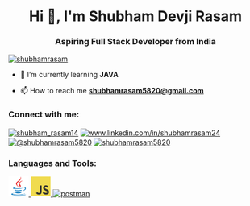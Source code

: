<h1 align="center">Hi 👋, I'm Shubham Devji Rasam</h1>
<h3 align="center">Aspiring Full Stack Developer from India</h3>

<p align="left"> <a href="https://github.com/ryo-ma/github-profile-trophy"><img src="https://github-profile-trophy.vercel.app/?username=shubhamrasam" alt="shubhamrasam" /></a> </p>

- 🌱 I’m currently learning **JAVA**

- 📫 How to reach me **shubhamrasam5820@gmail.com**

<h3 align="left">Connect with me:</h3>
<p align="left">
<a href="https://twitter.com/shubham_rasam14" target="blank"><img align="center" src="https://raw.githubusercontent.com/rahuldkjain/github-profile-readme-generator/master/src/images/icons/Social/twitter.svg" alt="shubham_rasam14" height="30" width="40" /></a>
<a href="https://linkedin.com/in/www.linkedin.com/in/shubhamrasam24" target="blank"><img align="center" src="https://raw.githubusercontent.com/rahuldkjain/github-profile-readme-generator/master/src/images/icons/Social/linked-in-alt.svg" alt="www.linkedin.com/in/shubhamrasam24" height="30" width="40" /></a>
<a href="https://medium.com/@shubhamrasam5820" target="blank"><img align="center" src="https://raw.githubusercontent.com/rahuldkjain/github-profile-readme-generator/master/src/images/icons/Social/medium.svg" alt="@shubhamrasam5820" height="30" width="40" /></a>
<a href="https://www.leetcode.com/shubhamrasam5820" target="blank"><img align="center" src="https://raw.githubusercontent.com/rahuldkjain/github-profile-readme-generator/master/src/images/icons/Social/leet-code.svg" alt="shubhamrasam5820" height="30" width="40" /></a>
</p>

<h3 align="left">Languages and Tools:</h3>
<p align="left"> <a href="https://www.java.com" target="_blank" rel="noreferrer"> <img src="https://raw.githubusercontent.com/devicons/devicon/master/icons/java/java-original.svg" alt="java" width="40" height="40"/> </a> <a href="https://developer.mozilla.org/en-US/docs/Web/JavaScript" target="_blank" rel="noreferrer"> <img src="https://raw.githubusercontent.com/devicons/devicon/master/icons/javascript/javascript-original.svg" alt="javascript" width="40" height="40"/> </a> <a href="https://postman.com" target="_blank" rel="noreferrer"> <img src="https://www.vectorlogo.zone/logos/getpostman/getpostman-icon.svg" alt="postman" width="40" height="40"/> </a> </p>
